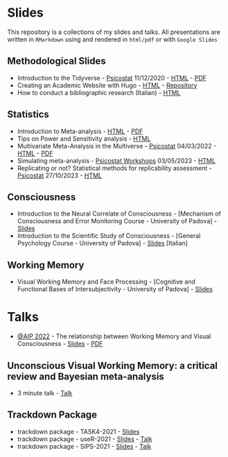 
<!-- README.md is generated from README.Rmd. Please edit that file -->

# Slides

This repository is a collections of my slides and talks. All
presentations are written in `RMarkdown` using and rendered in
`html/pdf` or with `Google Slides`

## Methodological Slides

- Introduction to the Tidyverse -
  [Psicostat](https://psicostat.dpss.psy.unipd.it/index.html)
  11/12/2020 -
  [HTML](tidyverse_presentation/tidyverse_presentation.html) -
  [PDF](tidyverse_presentation/tidyverse_presentation.pdf)
- Creating an Academic Website with Hugo -
  [HTML](https://filippogambarota.github.io/hugo_tutorial/#1) -
  [Repository](https://github.com/filippogambarota/hugo_tutorial)
- How to conduct a bibliographic research (Italian) -
  [HTML](bibresearch/bibresearch.html)

## Statistics

- Introduction to Meta-analysis -
  [HTML](meta_analysis_presentation/meta_analysis_presentation.html) -
  [PDF](meta_analysis_presentation/meta_analysis_presentation.pdf)
- Tips on Power and Sensitivity analysis -
  [HTML](socialneu_lab/lab_meeting_sensitivity/lab_meeting_sensitivity.html)
- Multivariate Meta-Analysis in the Multiverse -
  [Psicostat](https://psicostat.dpss.psy.unipd.it/index.html)
  04/03/2022 -
  [HTML](multivariate-meta_analysis/multivariate-multiverse.html) -
  [PDF](multivariate-meta_analysis/multivariate-multiverse.pdf)
- Simulating meta-analysis - [Psicostat
  Workshops](https://psicostat.dpss.psy.unipd.it/index.html)
  03/05/2023 -
  [HTML](understanding-meta-simulations/slides/understanding-meta-simulations.html)
- Replicating or not? Statistical methods for replicability assessment -
  [Psicostat](https://psicostat.dpss.psy.unipd.it/index.html)
  27/10/2023 -
  [HTML](psicostat-replicability/psicostat-replicability.html)

## Consciousness

- Introduction to the Neural Correlate of Consciousness - \[Mechanism of
  Consciousness and Error Monitoring Course - University of Padova\] -
  [Slides](https://docs.google.com/presentation/d/1hRqtLqWsM4qi7SeMOmPYG1HsRrcnDrTzhluVk-neSB8/edit?usp=sharing)
- Introduction to the Scientific Study of Consciousness - \[General
  Psychology Course - University of Padova\] -
  [Slides](https://docs.google.com/presentation/d/1PdIhW8IfYUBBRST6MeLIUuLYAIC804Wt8sSdJKn2ZIg/edit?usp=sharing)
  \[Italian\]

## Working Memory

- Visual Working Memory and Face Processing - \[Cognitive and Functional
  Bases of Intersubjectivity - University of Padova\] -
  [Slides](https://docs.google.com/presentation/d/1qVY2WTcfNNQgXm92dcw1jd8wPkSU4N267HcSWYNEVB0/edit#slide=id.gc96481fd19_0_343)

# Talks

- [@AIP
  2022](http://www.aipass.org/xxx-congresso-aip-plenario-padova-27-30-settembre-2022) -
  The relationship between Working Memory and Visual Consciousness -
  [Slides](https://docs.google.com/presentation/d/1tl_iAEJQrMEUTUJe8jWasOXmTtK8Jn70JOETVQIj6u0/edit#slide=id.g155cf4ac025_0_65) -
  [PDF](AIP-2022/AIP-2022.pdf)

## Unconscious Visual Working Memory: a critical review and Bayesian meta-analysis

- 3 minute talk - [Talk](https://youtu.be/saINoKK5XLY)

## Trackdown Package

- trackdown package - TASK4-2021 -
  [Slides](trackdown/trackdown_task4/trackdown_task4.html)
- trackdown package - useR-2021 -
  [Slides](trackdown/trackdown_useR/trackdown_user.html) -
  [Talk](trackdown/trackdown_useR/talk_user.mp4)
- trackdown package - SIPS-2021 -
  [Slides](trackdown/trackdown_sips/trackdown_sips.html) -
  [Talk](trackdown/trackdown_sips/talk_sips.mp4)
